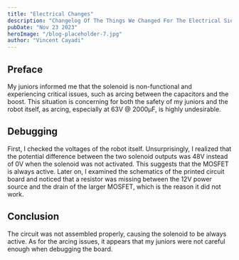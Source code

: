 ```yaml
---
title: "Electrical Changes"
description: "Changelog Of The Things We Changed For The Electrical Side"
pubDate: "Nov 23 2023"
heroImage: "/blog-placeholder-7.jpg"
author: "Vincent Cayadi"
---
```


## Preface

My juniors informed me that the solenoid is non-functional and experiencing critical issues, such as arcing between the capacitors and the boost. This situation is concerning for both the safety of my juniors and the robot itself, as arcing, especially at 63V @ 2000µF, is highly undesirable.

## Debugging

First, I checked the voltages of the robot itself. Unsurprisingly, I realized that the potential difference between the two solenoid outputs was 48V instead of 0V when the solenoid was not activated. This suggests that the MOSFET is always active. Later on, I examined the schematics of the printed circuit board and noticed that a resistor was missing between the 12V power source and the drain of the larger MOSFET, which is the reason it did not work.

## Conclusion

The circuit was not assembled properly, causing the solenoid to be always active. As for the arcing issues, it appears that my juniors were not careful enough when debugging the board.

